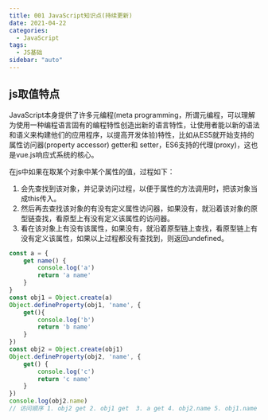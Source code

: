 ```yaml
---
title: 001 JavaScript知识点(持续更新)
date: 2021-04-22
categories:
  - JavaScript
tags:
  - JS基础
sidebar: "auto"
---
```


## js取值特点
JavaScript本身提供了许多元编程(meta programming，所谓元编程，可以理解为使用一种编程语言固有的编程特性创造出新的语言特性，让使用者能以新的语法和语义来构建他们的应用程序，以提高开发体验)特性，比如从ES5就开始支持的属性访问器(property accessor) getter和 setter，ES6支持的代理(proxy)，这也是vue.js响应式系统的核心。

在js中如果在取某个对象中某个属性的值，过程如下：
1. 会先查找到该对象，并记录访问过程，以便于属性的方法调用时，把该对象当成this传入。
2. 然后再去查找该对象的有没有定义属性访问器，如果没有，就沿着该对象的原型链查找，看原型上有没有定义该属性的访问器。
3. 看在该对象上有没有该属性，如果没有，就沿着原型链上查找，看原型链上有没有定义该属性，如果以上过程都没有查找到，则返回undefined。
```js
const a = {
    get name() {
        console.log('a')
        return 'a name'
    }
}
const obj1 = Object.create(a)
Object.defineProperty(obj1, 'name', {
    get(){
        console.log('b')
        return 'b name'
    }
})
const obj2 = Object.create(obj1)
Object.defineProperty(obj2, 'name', {
    get() {
        console.log('c')
        return 'c name'
    }
})
console.log(obj2.name)
// 访问顺序 1. obj2 get 2. obj1 get  3. a get 4. obj2.name 5. obj1.name 6. a.name
```